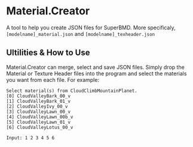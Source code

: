 # Material.Creator
A tool to help you create JSON files for SuperBMD. More specificaly, `[modelname]_material.json` and `[modelname]_texheader.json`
## Ultilities & How to Use
Material.Creator can merge, select and save JSON files.
Simply drop the Material or Texture Header files into the program and select the materials you want from each file. For example:

```
Select material(s) from CloudClimbMountainPlanet.
[0] CloudValleyBark_00_v
[1] CloudValleyBark_01_v
[2] CloudValleyIvy_00_v
[3] CloudValleyLawn_00_v
[4] CloudValleyLawn_00b_v
[5] CloudValleyLawn_01_v
[6] CloudValleyLotus_00_v

Input: 1 2 3 4 5 6
```
